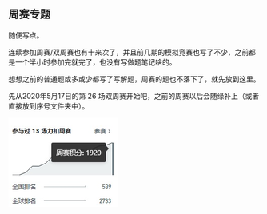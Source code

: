 ## 周赛专题

随便写点。

连续参加周赛/双周赛也有十来次了，并且前几期的模拟竞赛也写了不少，之前都是一个半小时参加完就完了，也没有写做题笔记啥的。

想想之前的普通题或多或少都写了写解题，周赛的题也不落下了，就先放到这里。

先从2020年5月17日的第 26 场双周赛开始吧，之前的周赛以后会随缘补上（或者直接放到序号文件夹中）。

![img](./rank.jpg)
